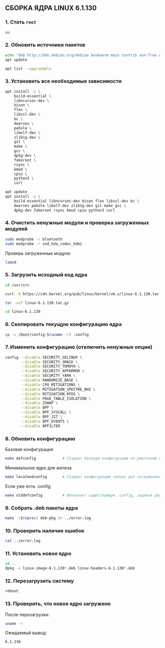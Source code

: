## **СБОРКА ЯДРА LINUX 6.1.130**

### 1. Стать `root`

```bash
su
```

### 2. Обновить источники пакетов

```bash
echo "deb http://deb.debian.org/debian bookworm main contrib non-free non-free-firmware" > /etc/apt/sources.list
apt update
```

```bash
apt list --upgradable
```

### 3. Установить все необходимые зависимости

```bash
apt install -y \
    build-essential \
    libncurses-dev \
    bison \
    flex \
    libssl-dev \
    bc \
    dwarves \
    pahole \
    libelf-dev \
    zlib1g-dev \
    git \
    make \
    gcc \
    dpkg-dev \
    fakeroot \
    rsync \
    kmod \
    cpio \
    python3 \
    curl
```

```bash
apt update
apt install -y \
    build-essential libncurses-dev bison flex libssl-dev bc \
    dwarves pahole libelf-dev zlib1g-dev git make gcc \
    dpkg-dev fakeroot rsync kmod cpio python3 curl
```


### 4. Очистить ненужные модули и проверка загруженных модулей

```bash
sudo modprobe -r bluetooth
sudo modprobe -r snd_hda_codec_hdmi
```

Проверь загруженные модули:

```bash
lsmod
```

### 5. Загрузить исходный код ядра

```bash
cd /usr/src
```

```bash
curl -O https://cdn.kernel.org/pub/linux/kernel/v6.x/linux-6.1.130.tar.gz
```

```bash
tar -xvf linux-6.1.130.tar.gz
```

```bash
cd linux-6.1.130
```

### 6. Скопировать текущую конфигурацию ядра

```bash
cp -v /boot/config-$(uname -r) .config
```

### 7. Изменить конфигурацию (отключить ненужные опции)

```bash
config --disable SECURITY_SELINUX \
       --disable SECURITY_SMACK \
       --disable SECURITY_TOMOYO \
       --disable SECURITY_APPARMOR \
       --disable SECURITY_YAMA \
       --disable RANDOMIZE_BASE \
       --disable CPU_MITIGATIONS \
       --disable MITIGATION_SPECTRE_BHI \
       --disable MITIGATION_RFDS \
       --disable PAGE_TABLE_ISOLATION \
       --disable ZSWAP \
       --disable BPF \
       --disable BPF_SYSCALL \
       --disable BPF_JIT \
       --disable BPF_EVENTS \
       --disable BPFILTER
```

### 8. Обновить конфигурацию

Базовая конфигурация

```bash
make defconfig            # Создает базовую конфигурацию по умолчанию от разработчиков ядра.
```

Минимальное ядро для железа

```bash
make localmodconfig       # Создает конфигурацию только для загруженных модулей текущей системы (минималистичная)
```

Если уже есть .config

```bash
make olddefconfig         # Обновляет существующую .config, задавая дефолтные значения для новых параметров.
```

### 9. Собрать .deb пакеты ядра

```bash
make -j$(nproc) deb-pkg 2> ../error.log
```

### 10. Проверить наличие ошибок

```bash
cat ../error.log
```

### 11. Установить новое ядро

```bash
cd ..
dpkg -i linux-image-6.1.130*.deb linux-headers-6.1.130*.deb
```

 ### 12. Перезагрузить систему

```bash
reboot
```

### 13. Проверить, что новое ядро загружено

После перезагрузки:

```bash
uname -r
```

Ожидаемый вывод:

```
6.1.130
```
